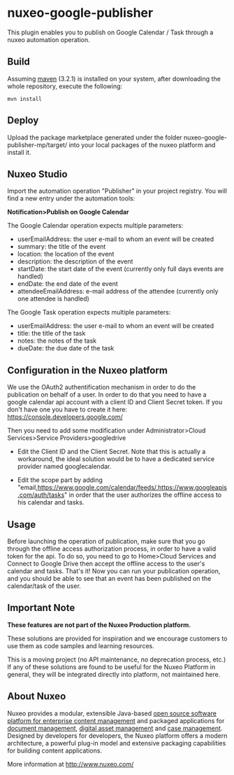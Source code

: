 # nuxeo-google-publisher
This plugin enables you to publish on Google Calendar / Task through a nuxeo automation operation.

## Build

Assuming [maven](http://maven.apache.org/) (3.2.1) is installed on your system, after downloading the whole repository, execute the following:
```
mvn install
```

## Deploy

Upload the package marketplace generated under the folder nuxeo-google-publisher-mp/target/ into your local packages of the nuxeo platform and install it.

## Nuxeo Studio

Import the automation operation "Publisher" in your project registry. You will find a new entry under the automation tools:

**Notification>Publish on Google Calendar**

The Google Calendar operation expects multiple parameters:
- userEmailAddress: the user e-mail to whom an event will be created
- summary: the title of the event
- location: the location of the event
- description: the description of the event
- startDate: the start date of the event (currently only full days events are handled)
- endDate: the end date of the event
- attendeeEmailAddress: e-mail address of the attendee (currently only one attendee is handled)

The Google Task operation expects multiple parameters:
- userEmailAddress: the user e-mail to whom an event will be created
- title: the title of the task
- notes: the notes of the task
- dueDate: the due date of the task

## Configuration in the Nuxeo platform

We use the OAuth2 authentification mechanism in order to do the publication on behalf of a user. In order to do that you need to have a google calendar api account with a client ID and Client Secret token. If you don't have one you have to create it here: https://console.developers.google.com/

Then you need to add some modification under Administrator>Cloud Services>Service Providers>googledrive
- Edit the Client ID and the Client Secret. Note that this is actually a workaround, the ideal solution would be to have a dedicated service provider named googlecalendar.

- Edit the scope part by adding "email,https://www.google.com/calendar/feeds/,https://www.googleapis.com/auth/tasks" in order that the user authorizes the offline access to his calendar and tasks.
 
## Usage

Before launching the operation of publication, make sure that you go through the offline access authorization process, in order to have a valid token for the api. To do so, you need to go to Home>Cloud Services and Connect to Google Drive then accept the offline access to the user's calendar and tasks.
That's it! Now you can run your publication operation, and you should be able to see that an event has been published on the calendar/task of the user.

## Important Note

**These features are not part of the Nuxeo Production platform.**

These solutions are provided for inspiration and we encourage customers to use them as code samples and learning resources.

This is a moving project (no API maintenance, no deprecation process, etc.) If any of these solutions are found to be useful for the Nuxeo Platform in general, they will be integrated directly into platform, not maintained here.


## About Nuxeo

Nuxeo provides a modular, extensible Java-based [open source software platform for enterprise content management](http://www.nuxeo.com/en/products/ep) and packaged applications for [document management](http://www.nuxeo.com/en/products/document-management), [digital asset management](http://www.nuxeo.com/en/products/dam) and [case management](http://www.nuxeo.com/en/products/case-management). Designed by developers for developers, the Nuxeo platform offers a modern architecture, a powerful plug-in model and extensive packaging capabilities for building content applications.

More information at <http://www.nuxeo.com/>
